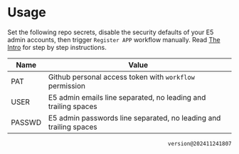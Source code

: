 # Usage

Set the following repo secrets, disable the security defaults of your E5 admin accounts, then trigger `Register APP` workflow manually. Read [The Intro](https://logi.im/script/permanently-keeping-an-office-e5-account.html) for step by step instructions.

| Name   | Value                                                             |
| ------ | ----------------------------------------------------------------- |
| PAT    | Github personal access token with `workflow` permission           |
| USER   | E5 admin emails line separated, no leading and trailing spaces    |
| PASSWD | E5 admin passwords line separated, no leading and trailing spaces |

<right><p align="right"><code>version@202411241807</code></p></right>
